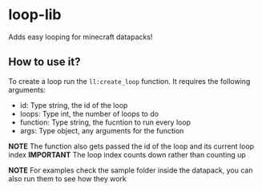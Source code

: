 # loop-lib
Adds easy looping for minecraft datapacks!
## How to use it?
To create a loop run the `ll:create_loop` function. It requires the following arguments:
- id: Type string, the id of the loop
- loops: Type int, the number of loops to do
- function: Type string, the fucntion to run every loop
- args: Type object, any arguments for the function

**NOTE** The function also gets passed the id of the loop and its current loop index
**IMPORTANT** The loop index counts down rather than counting up

**NOTE** For examples check the sample folder inside the datapack, you can also run them to see how they work